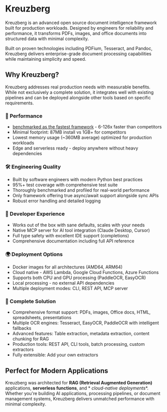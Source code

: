 # Kreuzberg

Kreuzberg is an advanced open source document intelligence framework built for production workloads. Designed by engineers for reliability and performance, it transforms PDFs, images, and office documents into structured data with minimal complexity.

Built on proven technologies including PDFium, Tesseract, and Pandoc, Kreuzberg delivers enterprise-grade document processing capabilities while maintaining simplicity and speed.

## Why Kreuzberg?

Kreuzberg addresses real production needs with measurable benefits. While not exclusively a complete solution, it integrates well with existing pipelines and can be deployed alongside other tools based on specific requirements.

### 🚀 Performance

- [benchmarked as the fastest framework](https://benchmarks.kreuzberg.dev/) - 6-126x
    faster than competitors
- Minimal footprint: 87MB install vs 1GB+ for competitors
- Lowest memory usage (~360MB average) optimized for production workloads
- Edge and serverless ready - deploy anywhere without heavy dependencies

### 🛠️ Engineering Quality

- Built by software engineers with modern Python best practices
- 95%+ test coverage with comprehensive test suite
- Thoroughly benchmarked and profiled for real-world performance
- Only framework offering true async/await support alongside sync APIs
- Robust error handling and detailed logging

### 🎯 Developer Experience

- Works out of the box with sane defaults, scales with your needs
- Native MCP server for AI tool integration (Claude Desktop, Cursor)
- Full type safety with excellent IDE support (completions)
- Comprehensive documentation including full API reference

### 🌍 Deployment Options

- Docker images for all architectures (AMD64, ARM64)
- Cloud native - AWS Lambda, Google Cloud Functions, Azure Functions
- Supports both CPU and GPU processing (PaddleOCR, EasyOCR)
- Local processing - no external API dependencies
- Multiple deployment modes: CLI, REST API, MCP server

### 🎯 Complete Solution

- Comprehensive format support: PDFs, images, Office docs, HTML, spreadsheets, presentations
- Multiple OCR engines: Tesseract, EasyOCR, PaddleOCR with intelligent fallbacks
- Advanced features: Table extraction, metadata extraction, content chunking for RAG
- Production tools: REST API, CLI tools, batch processing, custom extractors
- Fully extensible: Add your own extractors

## Perfect for Modern Applications

Kreuzberg was architected for **RAG (Retrieval Augmented Generation)** applications, **serverless functions**, and \*
*cloud-native deployments*\*. Whether you're building AI applications, processing pipelines, or document management
systems, Kreuzberg delivers unmatched performance with minimal complexity.
